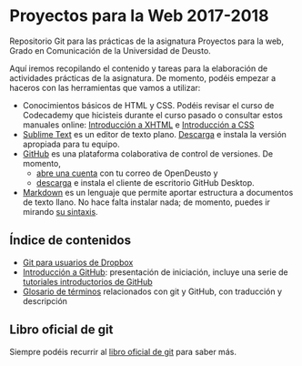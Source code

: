 # Proyectos para la Web 2017-2018

Repositorio Git para las prácticas de la asignatura Proyectos para la web, Grado en Comunicación de la Universidad de Deusto.

Aquí iremos recopilando el contenido y tareas para la elaboración de actividades prácticas de la asignatura. De momento, podéis empezar a haceros con las herramientas que vamos a utilizar:

- Conocimientos básicos de HTML y CSS. Podéis revisar el curso de Codecademy que hicisteis durante el curso pasado o consultar estos manuales online: [Introducción a XHTML](http://librosweb.es/libro/xhtml/) e [Introducción a CSS](http://librosweb.es/libro/css/)
- [Sublime Text](https://www.sublimetext.com/) es un editor de texto plano. [Descarga](https://www.sublimetext.com/3) e instala la versión apropiada para tu equipo.
- [GitHub](https://github.com/) es una plataforma colaborativa de control de versiones. De momento,
    - [abre una cuenta](https://github.com/join?source=header-home) con tu correo de OpenDeusto y
    - [descarga](https://desktop.github.com/) e instala el cliente de escritorio GitHub Desktop.
- [Markdown](https://markdown.es/) es un lenguaje que permite aportar estructura a documentos de texto llano. No hace falta instalar nada; de momento, puedes ir mirando [su sintaxis](markdown.md).

## Índice de contenidos

- [Git para usuarios de Dropbox](intro-to-github/git-para-usuarios-dropbox.md)
- [Introducción a GitHub](http://mrn.bz/pweb-intro-github): presentación de iniciación, incluye una serie de [tutoriales introductorios de GitHub](https://services.github.com/on-demand/)
- [Glosario de términos](intro-to-github/glosario.md) relacionados con git y GitHub, con traducción y descripción

## Libro oficial de git

Siempre podéis recurrir al [libro oficial de git](https://git-scm.com/book/es/v2) para saber más.
